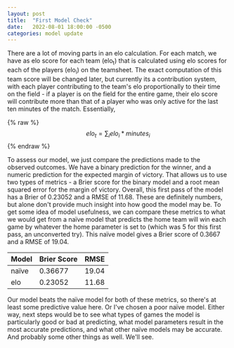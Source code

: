 ```yaml
---
layout: post
title:  "First Model Check"
date:   2022-08-01 18:00:00 -0500
categories: model update
---
```

There are a lot of moving parts in an elo calculation. For each match, we have as elo score for each team (elo<sub>t</sub>) that is calculated using elo scores for each of the players (elo<sub>i</sub>) on the teamsheet. The exact computation of this team score will be changed later, but currently its a contribution system, with each player contributing to the team's elo proportionally to their time on the field - if a player is on the field for the entire game, their elo score will contribute more than that of a player who was only active for the last ten minutes of the match. Essentially, 

{% raw %}
$$elo_{t} = \sum_{i} elo_{i} * minutes_{i}$$
{% endraw %}

To assess our model, we just compare the predictions made to the observed outcomes. We have a binary prediction for the winner, and a numeric prediction for the expected margin of victory. That allows us to use two types of metrics - a Brier score for the binary model and a root mean squared error for the margin of victory. Overall, this first pass of the model has a Brier of 0.23052 and a RMSE of 11.68. These are definitely numbers, but alone don't provide much insight into how good the model may be. To get some idea of model usefulness, we can compare these metrics to what we would get from a naïve model that predicts the home team will win each game by whatever the home parameter is set to (which was 5 for this first pass, an unconverted try). This naïve model gives a Brier score of 0.3667 and a RMSE of 19.04.

| Model | Brier Score | RMSE|
|-----|------|-----|
|naïve | 0.36677 | 19.04 |
|elo | 0.23052 | 11.68 |

Our model beats the naïve model for both of these metrics, so there's at least some predictive value here. Or I've chosen a poor naïve model. Either way, next steps would be to see what types of games the model is particularly good or bad at predicting, what model parameters result in the most accurate predictions, and what other naïve models may be accurate. And probably some other things as well. We'll see.